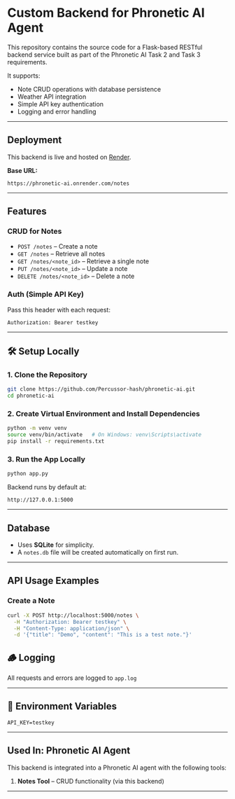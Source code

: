 # Custom Backend for Phronetic AI Agent

This repository contains the source code for a Flask-based RESTful backend service built as part of the Phronetic AI Task 2 and Task 3 requirements.

It supports:
- Note CRUD operations with database persistence
- Weather API integration
- Simple API key authentication
- Logging and error handling

---

## Deployment

This backend is live and hosted on [Render](https://render.com/).

**Base URL:**  
```
https://phronetic-ai.onrender.com/notes
```

---

## Features

### CRUD for Notes

- `POST /notes` – Create a note  
- `GET /notes` – Retrieve all notes  
- `GET /notes/<note_id>` – Retrieve a single note  
- `PUT /notes/<note_id>` – Update a note  
- `DELETE /notes/<note_id>` – Delete a note  


### Auth (Simple API Key)

Pass this header with each request:

```http
Authorization: Bearer testkey
```

---

## 🛠️ Setup Locally

### 1. Clone the Repository
```bash
git clone https://github.com/Percussor-hash/phronetic-ai.git
cd phronetic-ai
```

### 2. Create Virtual Environment and Install Dependencies
```bash
python -m venv venv
source venv/bin/activate   # On Windows: venv\Scripts\activate
pip install -r requirements.txt
```

### 3. Run the App Locally
```bash
python app.py
```

Backend runs by default at:  
```
http://127.0.0.1:5000
```

---

## Database

- Uses **SQLite** for simplicity.
- A `notes.db` file will be created automatically on first run.

---

## API Usage Examples

### Create a Note
```bash
curl -X POST http://localhost:5000/notes \
  -H "Authorization: Bearer testkey" \
  -H "Content-Type: application/json" \
  -d '{"title": "Demo", "content": "This is a test note."}'
```


## 🪵 Logging

All requests and errors are logged to `app.log`

---

## 🔐 Environment Variables


```env
API_KEY=testkey
```

---

##  Used In: Phronetic AI Agent

This backend is integrated into a Phronetic AI agent with the following tools:

1. **Notes Tool** – CRUD functionality (via this backend)
---


